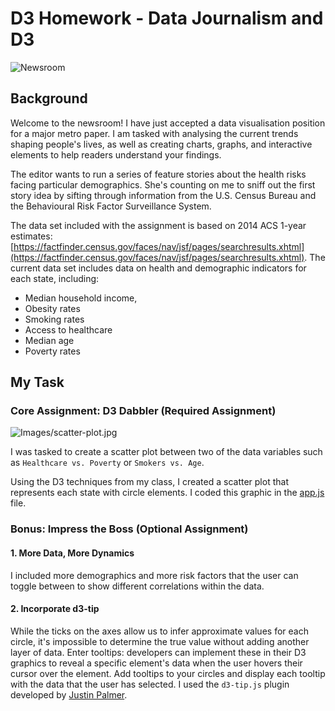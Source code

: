 # D3 Homework - Data Journalism and D3

![Newsroom](https://media.giphy.com/media/v2xIous7mnEYg/giphy.gif)

## Background

Welcome to the newsroom! I have just accepted a data visualisation position for a major metro paper. I am tasked with analysing the current trends shaping people's lives, as well as creating charts, graphs, and interactive elements to help readers understand your findings.

The editor wants to run a series of feature stories about the health risks facing particular demographics. She's counting on me to sniff out the first story idea by sifting through information from the U.S. Census Bureau and the Behavioural Risk Factor Surveillance System.

The data set included with the assignment is based on 2014 ACS 1-year estimates: [https://factfinder.census.gov/faces/nav/jsf/pages/searchresults.xhtml](https://factfinder.census.gov/faces/nav/jsf/pages/searchresults.xhtml). The current data set includes data on health and demographic indicators for each state, including:

* Median household income, 
* Obesity rates
* Smoking rates
* Access to healthcare
* Median age
* Poverty rates

## My Task

### Core Assignment: D3 Dabbler (Required Assignment)

![Images/scatter-plot.jpg](Images/scatter-plot.jpg)

I was tasked to create a scatter plot between two of the data variables such as `Healthcare vs. Poverty` or `Smokers vs. Age`.

Using the D3 techniques from my class, I created a scatter plot that represents each state with circle elements. I coded this graphic in the [app.js](assets/js/app.js) file.

### Bonus: Impress the Boss (Optional Assignment)

#### 1. More Data, More Dynamics

I included more demographics and more risk factors that the user can toggle between to show different correlations within the data.

#### 2. Incorporate d3-tip

While the ticks on the axes allow us to infer approximate values for each circle, it's impossible to determine the true value without adding another layer of data. Enter tooltips: developers can implement these in their D3 graphics to reveal a specific element's data when the user hovers their cursor over the element. Add tooltips to your circles and display each tooltip with the data that the user has selected. I used the `d3-tip.js` plugin developed by [Justin Palmer](https://github.com/Caged).